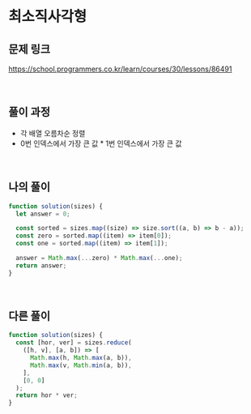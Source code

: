 # 최소직사각형

## 문제 링크
https://school.programmers.co.kr/learn/courses/30/lessons/86491

<br>

## 풀이 과정
- 각 배열 오름차순 정렬
- 0번 인덱스에서 가장 큰 값 * 1번 인덱스에서 가장 큰 값

<br>

## 나의 풀이

```js
function solution(sizes) {
  let answer = 0;

  const sorted = sizes.map((size) => size.sort((a, b) => b - a));
  const zero = sorted.map((item) => item[0]);
  const one = sorted.map((item) => item[1]);

  answer = Math.max(...zero) * Math.max(...one);
  return answer;
}
```
<br>

## 다른 풀이
```js
function solution(sizes) {
  const [hor, ver] = sizes.reduce(
    ([h, v], [a, b]) => [
      Math.max(h, Math.max(a, b)),
      Math.max(v, Math.min(a, b)),
    ],
    [0, 0]
  );
  return hor * ver;
}
```